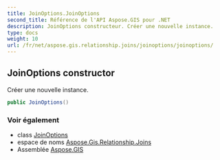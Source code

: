 ```yaml
---
title: JoinOptions.JoinOptions
second_title: Référence de l'API Aspose.GIS pour .NET
description: JoinOptions constructeur. Créer une nouvelle instance.
type: docs
weight: 10
url: /fr/net/aspose.gis.relationship.joins/joinoptions/joinoptions/
---
```

## JoinOptions constructor

Créer une nouvelle instance.

```csharp
public JoinOptions()
```

### Voir également

* class [JoinOptions](../)
* espace de noms [Aspose.Gis.Relationship.Joins](../../joinoptions/)
* Assemblée [Aspose.GIS](../../../)


